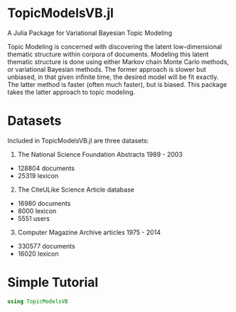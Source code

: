 # TopicModelsVB.jl
A Julia Package for Variational Bayesian Topic Modeling

Topic Modeling is concerned with discovering the latent low-dimensional thematic structure within corpora of documents.  Modeling this latent thematic structure is done using either Markov chain Monte Carlo methods, or variational Bayesian methods.  The former approach is slower but unbiased, in that given infinite time, the desired model will be fit exactly.  The latter method is faster (often much faster), but is biased.  This package takes the latter approach to topic modeling.

# Datasets
Included in TopicModelsVB.jl are three datasets:

1. The National Science Foundation Abstracts 1989 - 2003
  * 128804 documents
  * 25319 lexicon

2. The CiteULike Science Article database
  * 16980 documents
  * 8000 lexicon
  * 5551 users

3. Computer Magazine Archive articles 1975 - 2014
  * 330577 documents
  * 16020 lexicon

# Simple Tutorial
```julia
using TopicModelsVB
```
